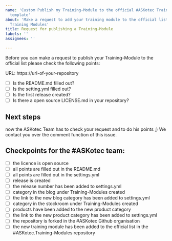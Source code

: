 ```yaml
---
name: 'Custom Publish my Training-Module to the official #ASKotec Training-Modulesissue
  template'
about: 'Make a request to add your training module to the official list of #ASKotec
  Training Modules'
title: Request for publishing a Training-Module
labels: ''
assignees: ''

---
```


Before you can make a request to publish your Training-Module to the official list please check the following points:

URL: https://url-of-your-repository

* [ ] Is the README.md filled out?
* [ ] Is the setting.yml filled out?
* [ ] Is the first release created?
* [ ] Is there a open source LICENSE.md in your repository?

## Next steps
now the ASKotec Team has to check your request and to do his points ;) We contact you over the comment function of this issue.

## Checkpoints for the #ASKotec team:
* [ ] the licence is open source
* [ ] all points are filled out in the README.md
* [ ] all points are filled out in the settings.yml
* [ ] release is created
* [ ] the release number has been added to settings.yml
* [ ] category in the blog under Training-Modules created
* [ ] the link to the new blog category has been added to settings.yml
* [ ] category in the stockroom under Training-Modules created
* [ ] products have been added to the new product category
* [ ] the link to the new product category has been added to settings.yml
* [ ] the repository is forked in the #ASKotec Github organisation
* [ ] the new training module has been added to the official list in the #ASKotec.Training-Modules repository
